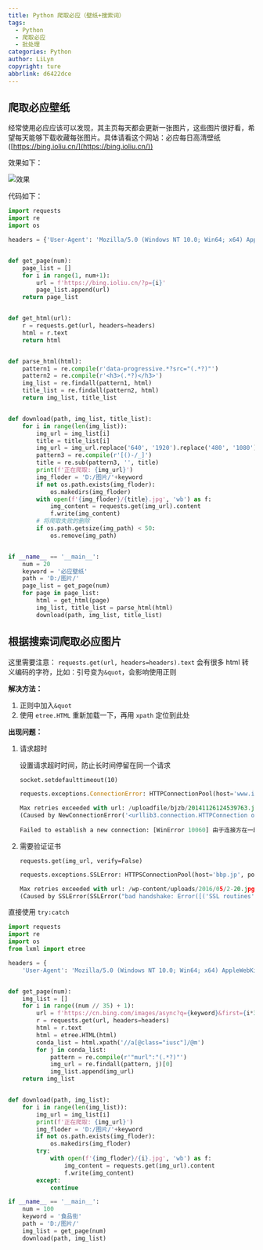 ```yaml
---
title: Python 爬取必应（壁纸+搜索词）
tags:
  - Python
  - 爬取必应
  - 批处理
categories: Python
author: LiLyn
copyright: ture
abbrlink: d6422dce
---
```


## 爬取必应壁纸

经常使用必应应该可以发现，其主页每天都会更新一张图片，这些图片很好看，希望每天能够下载收藏每张图片。具体请看这个网站：必应每日高清壁纸([https://bing.ioliu.cn/](https://bing.ioliu.cn/))

<!--more-->

效果如下：

![效果](https://img-blog.csdnimg.cn/20200628162535832.png?x-oss-process=image/watermark,type_ZmFuZ3poZW5naGVpdGk,shadow_10,text_aHR0cHM6Ly9ibG9nLmNzZG4ubmV0L3FxXzM4Njg5Mzk1,size_16,color_FFFFFF,t_70)

代码如下：

```python
import requests
import re
import os

headers = {'User-Agent': 'Mozilla/5.0 (Windows NT 10.0; Win64; x64) AppleWebKit/537.36 (KHTML, like Gecko) Chrome/74.0.3729.131 Safari/537.36'}


def get_page(num):
    page_list = []
    for i in range(1, num+1):
        url = f'https://bing.ioliu.cn/?p={i}'
        page_list.append(url)
    return page_list


def get_html(url):
    r = requests.get(url, headers=headers)
    html = r.text
    return html


def parse_html(html):
    pattern1 = re.compile(r'data-progressive.*?src="(.*?)"')
    pattern2 = re.compile(r'<h3>(.*?)</h3>')
    img_list = re.findall(pattern1, html)
    title_list = re.findall(pattern2, html)
    return img_list, title_list


def download(path, img_list, title_list):
    for i in range(len(img_list)):
        img_url = img_list[i]
        title = title_list[i]
        img_url = img_url.replace('640', '1920').replace('480', '1080')
        pattern3 = re.compile(r'[()-/_]')
        title = re.sub(pattern3, '', title)
        print(f'正在爬取: {img_url}')
        img_floder = 'D:/图片/'+keyword
        if not os.path.exists(img_floder):
            os.makedirs(img_floder)
        with open(f'{img_floder}/{title}.jpg', 'wb') as f:
            img_content = requests.get(img_url).content
            f.write(img_content)
        # 将爬取失败的删除
		if os.path.getsize(img_path) < 50:
            os.remove(img_path)


if __name__ == '__main__':
    num = 20
    keyword = '必应壁纸'
    path = 'D:/图片/'
    page_list = get_page(num)
    for page in page_list:
        html = get_html(page)
        img_list, title_list = parse_html(html)
        download(path, img_list, title_list)
```



## 根据搜索词爬取必应图片

这里需要注意： `requests.get(url, headers=headers).text` 会有很多 html 转义编码的字符，比如：引号变为`&quot`，会影响使用正则

**解决方法：**

1. 正则中加入`&quot`
2. 使用 `etree.HTML` 重新加载一下，再用 `xpath` 定位到此处

**出现问题：**

1. 请求超时

   设置请求超时时间，防止长时间停留在同一个请求

   `socket.setdefaulttimeout(10)`

   ```python
   requests.exceptions.ConnectionError: HTTPConnectionPool(host='www.iutour.cn', port=80): 
           
   Max retries exceeded with url: /uploadfile/bjzb/20141126124539763.jpg 
   (Caused by NewConnectionError('<urllib3.connection.HTTPConnection object at 0x000001A46192EC50>: 
                                 
   Failed to establish a new connection: [WinError 10060] 由于连接方在一段时间后没有正确答复或连接的主机没有反应，连接尝试失败。',))
   ```

2. 需要验证证书

   `requests.get(img_url, verify=False)`

   ```python
   requests.exceptions.SSLError: HTTPSConnectionPool(host='bbp.jp', port=443):
   
   Max retries exceeded with url: /wp-content/uploads/2016/05/2-20.jpg 
   (Caused by SSLError(SSLError("bad handshake: Error([('SSL routines', 'tls_process_server_certificate', 'certificate verify failed')],)",),))
   ```


直接使用 `try:catch`

```python
import requests
import re
import os
from lxml import etree

headers = {
    'User-Agent': 'Mozilla/5.0 (Windows NT 10.0; Win64; x64) AppleWebKit/537.36 (KHTML, like Gecko) Chrome/74.0.3729.131 Safari/537.36'}


def get_page(num):
    img_list = []
    for i in range((num // 35) + 1):
        url = f'https://cn.bing.com/images/async?q={keyword}&first={i*35}&count=35&relp=35&scenario=ImageBasicHover&datsrc=I&layout=RowBased_Landscape&mmasync=1'
        r = requests.get(url, headers=headers)
        html = r.text
        html = etree.HTML(html)
        conda_list = html.xpath('//a[@class="iusc"]/@m')
        for j in conda_list:
            pattern = re.compile(r'"murl":"(.*?)"')
            img_url = re.findall(pattern, j)[0]
            img_list.append(img_url)
    return img_list


def download(path, img_list):
    for i in range(len(img_list)):
        img_url = img_list[i]
        print(f'正在爬取: {img_url}')
        img_floder = 'D:/图片/'+keyword
        if not os.path.exists(img_floder):
            os.makedirs(img_floder)
        try:
            with open(f'{img_floder}/{i}.jpg', 'wb') as f:
                img_content = requests.get(img_url).content
                f.write(img_content)
        except:
            continue

if __name__ == '__main__':
    num = 100
    keyword = '食品街'
    path = 'D:/图片/'
    img_list = get_page(num)
    download(path, img_list)
```

